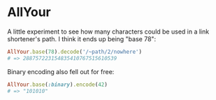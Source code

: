 # AllYour

A little experiment to see how many characters could be used in a link shortener's path. I think it ends up being "base 78":

```ruby
AllYour.base(78).decode('/~path/2/nowhere')
# => 288757223154835410767515610539
```

Binary encoding also fell out for free:

```ruby
AllYour.base(:binary).encode(42)
# => "101010"
```
